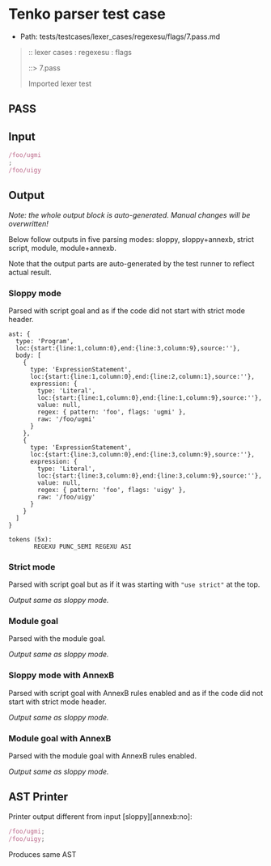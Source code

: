 # Tenko parser test case

- Path: tests/testcases/lexer_cases/regexesu/flags/7.pass.md

> :: lexer cases : regexesu : flags
>
> ::> 7.pass
>
> Imported lexer test

## PASS

## Input

`````js
/foo/ugmi
;
/foo/uigy
`````

## Output

_Note: the whole output block is auto-generated. Manual changes will be overwritten!_

Below follow outputs in five parsing modes: sloppy, sloppy+annexb, strict script, module, module+annexb.

Note that the output parts are auto-generated by the test runner to reflect actual result.

### Sloppy mode

Parsed with script goal and as if the code did not start with strict mode header.

`````
ast: {
  type: 'Program',
  loc:{start:{line:1,column:0},end:{line:3,column:9},source:''},
  body: [
    {
      type: 'ExpressionStatement',
      loc:{start:{line:1,column:0},end:{line:2,column:1},source:''},
      expression: {
        type: 'Literal',
        loc:{start:{line:1,column:0},end:{line:1,column:9},source:''},
        value: null,
        regex: { pattern: 'foo', flags: 'ugmi' },
        raw: '/foo/ugmi'
      }
    },
    {
      type: 'ExpressionStatement',
      loc:{start:{line:3,column:0},end:{line:3,column:9},source:''},
      expression: {
        type: 'Literal',
        loc:{start:{line:3,column:0},end:{line:3,column:9},source:''},
        value: null,
        regex: { pattern: 'foo', flags: 'uigy' },
        raw: '/foo/uigy'
      }
    }
  ]
}

tokens (5x):
       REGEXU PUNC_SEMI REGEXU ASI
`````

### Strict mode

Parsed with script goal but as if it was starting with `"use strict"` at the top.

_Output same as sloppy mode._

### Module goal

Parsed with the module goal.

_Output same as sloppy mode._

### Sloppy mode with AnnexB

Parsed with script goal with AnnexB rules enabled and as if the code did not start with strict mode header.

_Output same as sloppy mode._

### Module goal with AnnexB

Parsed with the module goal with AnnexB rules enabled.

_Output same as sloppy mode._

## AST Printer

Printer output different from input [sloppy][annexb:no]:

````js
/foo/ugmi;
/foo/uigy;
````

Produces same AST
